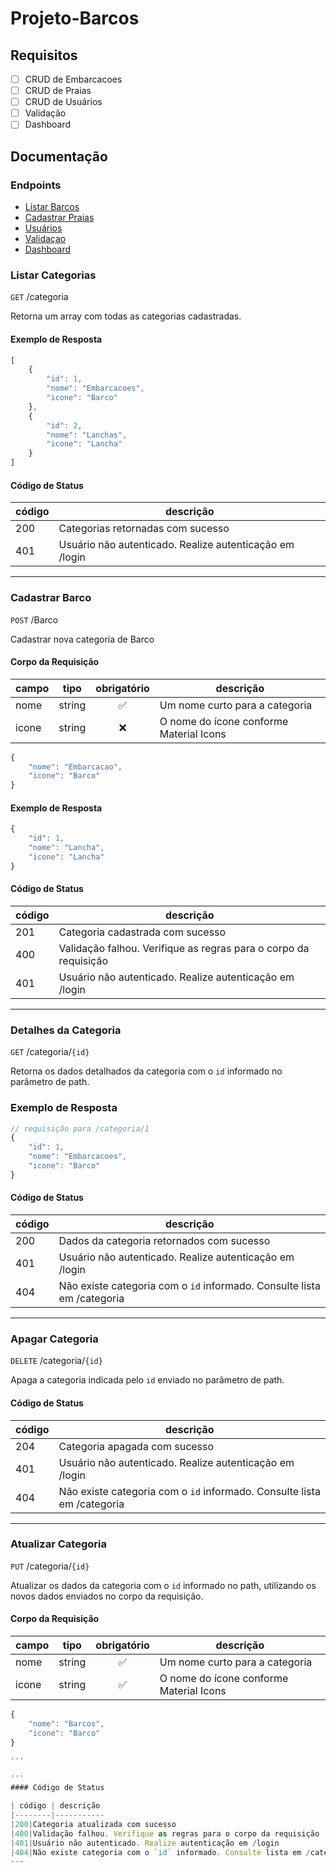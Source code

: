 # Projeto-Barcos

## Requisitos

- [ ] CRUD de Embarcacoes 
- [ ] CRUD de Praias
- [ ] CRUD de Usuários
- [ ] Validação
- [ ] Dashboard

## Documentação

### Endpoints

- [Listar Barcos](#listar-Barcos)
- [Cadastrar Praias](#cadastrar-Praias)
- [Usuários](#Usuários)
- [Validaçao](#Validar-val)
- [Dashboard](#Dashboard)

### Listar Categorias

`GET` /categoria

Retorna um array com todas as categorias cadastradas.

#### Exemplo de Resposta

```js
[
    {
        "id": 1,
        "nome": "Embarcacoes",
        "icone": "Barco"
    },
    {
        "id": 2,
        "nome": "Lanchas",
        "icone": "Lancha"
    }
]
```

#### Código de Status

| código | descrição
|--------|-----------
|200|Categorias retornadas com sucesso
|401|Usuário não autenticado. Realize autenticação em /login

---

### Cadastrar Barco

`POST` /Barco

Cadastrar nova categoria de Barco

#### Corpo da Requisição

| campo | tipo | obrigatório | descrição
|-------|------|:-------------:|-----------
|nome|string|✅| Um nome curto para a categoria
|icone| string | ❌ | O nome do ícone conforme Material Icons

```js
{
    "nome": "Embarcacao",
    "icone": "Barco"
}
```

#### Exemplo de Resposta

```js
{
    "id": 1,
    "nome": "Lancha",
    "icone": "Lancha"
}
```

#### Código de Status

| código | descrição
|--------|-----------
|201|Categoria cadastrada com sucesso
|400|Validação falhou. Verifique as regras para o corpo da requisição
|401|Usuário não autenticado. Realize autenticação em /login

---

### Detalhes da Categoria

`GET` /categoria/`{id}`

Retorna os dados detalhados da categoria com o `id` informado no parâmetro de path.

### Exemplo de Resposta
```js
// requisição para /categoria/1
{
    "id": 1,
    "nome": "Embarcacoes",
    "icone": "Barco"
}
```

#### Código de Status

| código | descrição
|--------|-----------
|200|Dados da categoria retornados com sucesso
|401|Usuário não autenticado. Realize autenticação em /login
|404|Não existe categoria com o `id` informado. Consulte lista em /categoria

---

### Apagar Categoria

`DELETE` /categoria/`{id}`

Apaga a categoria indicada pelo `id` enviado no parâmetro de path.

#### Código de Status

| código | descrição
|--------|-----------
|204|Categoria apagada com sucesso
|401|Usuário não autenticado. Realize autenticação em /login
|404|Não existe categoria com o `id` informado. Consulte lista em /categoria

---

### Atualizar Categoria

`PUT` /categoria/`{id}`

Atualizar os dados da categoria com o `id` informado no path, utilizando os novos dados enviados no corpo da requisição.

#### Corpo da Requisição

| campo | tipo | obrigatório | descrição
|-------|------|:-------------:|-----------
|nome|string|✅| Um nome curto para a categoria
|icone| string | ✅ | O nome do ícone conforme Material Icons

```js
{
    "nome": "Barcos",
    "icone": "Barco"
}

'''

'''
#### Código de Status

| código | descrição
|--------|-----------
|200|Categoria atualizada com sucesso
|400|Validação falhou. Verifique as regras para o corpo da requisição
|401|Usuário não autenticado. Realize autenticação em /login
|404|Não existe categoria com o `id` informado. Consulte lista em /categoria
---



